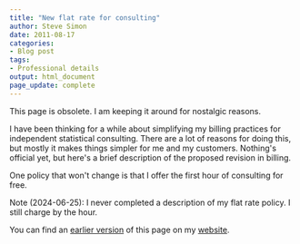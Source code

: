 ```yaml
---
title: "New flat rate for consulting"
author: Steve Simon
date: 2011-08-17
categories:
- Blog post
tags:
- Professional details
output: html_document
page_update: complete
---
```


This page is obsolete. I am keeping it around for nostalgic reasons.

I have been thinking for a while about simplifying my billing practices for independent statistical consulting. There are a lot of reasons for doing this, but mostly it makes things simpler for me and my customers. Nothing's official yet, but here's a brief description of the proposed revision in billing.

One policy that won't change is that I offer the first hour of consulting for free.

Note (2024-06-25): I never completed a description of my flat rate policy. I still charge by the hour. 

You can find an [earlier version][sim1] of this page on my [website][sim2].

[sim1]: http://www.pmean.com/11/NewFlatRate.html
[sim2]: http://www.pmean.com
